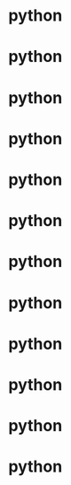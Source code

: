 # python
# python
# python
# python
# python
# python
# python
# python
# python
# python
# python
# python
